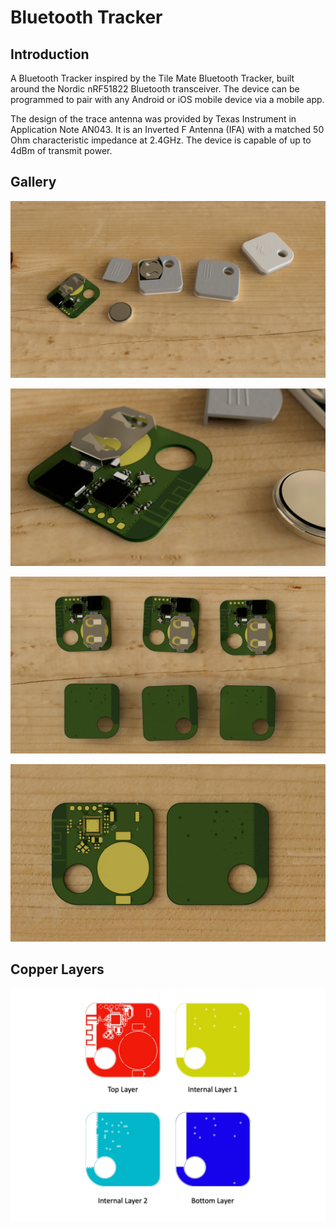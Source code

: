 # Bluetooth Tracker

## Introduction
A Bluetooth Tracker inspired by the Tile Mate Bluetooth Tracker, built around the Nordic nRF51822 Bluetooth transceiver. The device can be programmed to pair with any Android or iOS mobile device via a mobile app.

The design of the trace antenna was provided by Texas Instrument in Application Note AN043. It is an Inverted F Antenna (IFA) with a matched 50 Ohm characteristic impedance at 2.4GHz. The device is capable of up to 4dBm of transmit power.

## Gallery

![Bluetooth Tracker PCB with enclosure.](media/scene1.jpg)

![Bleutooth Tracker PCB close up.](media/scene3.jpg)

![Bluetooth Tracker PCB, top and bottom.](media/scene4.jpg)

![Bluetooth Tracker PCB, top and bottom, bare PCB.](media/scene5.jpg)

## Copper Layers

![PCB copper layers.](media/copper-layers.jpg)
